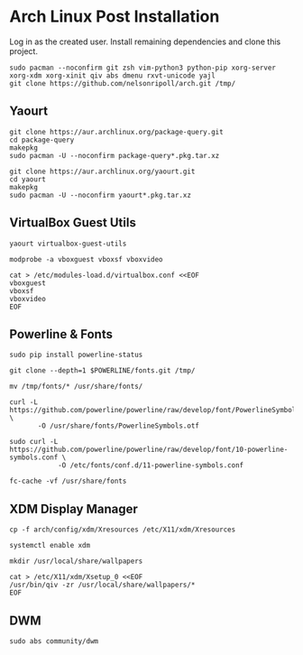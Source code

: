 # Arch Linux Post Installation

Log in as the created user. Install remaining dependencies and clone this project.

```
sudo pacman --noconfirm git zsh vim-python3 python-pip xorg-server xorg-xdm xorg-xinit qiv abs dmenu rxvt-unicode yajl
git clone https://github.com/nelsonripoll/arch.git /tmp/
```

## Yaourt

```
git clone https://aur.archlinux.org/package-query.git
cd package-query
makepkg
sudo pacman -U --noconfirm package-query*.pkg.tar.xz

git clone https://aur.archlinux.org/yaourt.git
cd yaourt
makepkg
sudo pacman -U --noconfirm yaourt*.pkg.tar.xz
```

## VirtualBox Guest Utils

```
yaourt virtualbox-guest-utils

modprobe -a vboxguest vboxsf vboxvideo

cat > /etc/modules-load.d/virtualbox.conf <<EOF
vboxguest
vboxsf
vboxvideo
EOF
```

## Powerline & Fonts

```
sudo pip install powerline-status

git clone --depth=1 $POWERLINE/fonts.git /tmp/

mv /tmp/fonts/* /usr/share/fonts/

curl -L https://github.com/powerline/powerline/raw/develop/font/PowerlineSymbols.otf \
	   -O /usr/share/fonts/PowerlineSymbols.otf

sudo curl -L https://github.com/powerline/powerline/raw/develop/font/10-powerline-symbols.conf \
	        -O /etc/fonts/conf.d/11-powerline-symbols.conf

fc-cache -vf /usr/share/fonts
```

## XDM Display Manager

```
cp -f arch/config/xdm/Xresources /etc/X11/xdm/Xresources

systemctl enable xdm

mkdir /usr/local/share/wallpapers

cat > /etc/X11/xdm/Xsetup_0 <<EOF
/usr/bin/qiv -zr /usr/local/share/wallpapers/*
EOF
```

## DWM

```
sudo abs community/dwm
```
